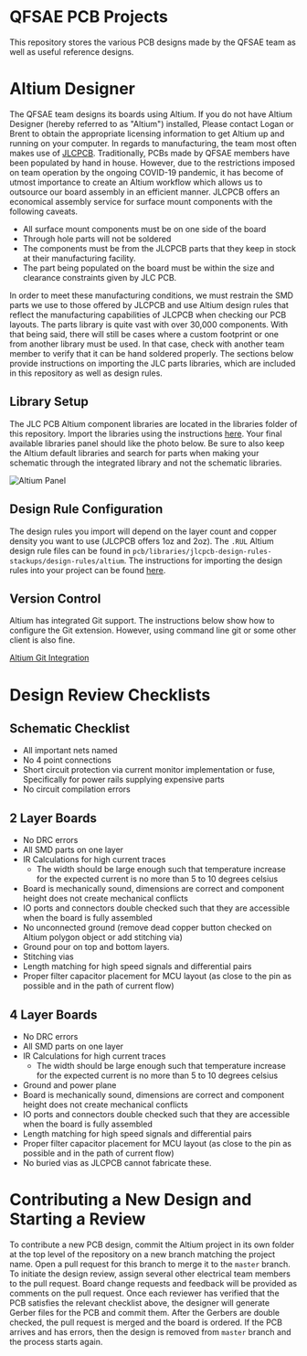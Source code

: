 # QFSAE PCB Projects

This repository stores the various PCB designs made by the QFSAE team as well as useful reference designs.

# Altium Designer

The QFSAE team designs its boards using Altium. If you do not have Altium Designer (hereby referred to as "Altium") installed, Please contact Logan or Brent to obtain the appropriate licensing information to get Altium up and running on your computer. In regards to manufacturing, the team most often makes use of [JLCPCB](https://jlcpcb.com/). Traditionally, PCBs made by QFSAE members have been populated by hand in house. However, due to the restrictions imposed on team operation by the ongoing COVID-19 pandemic, it has become of utmost importance to create an Altium workflow which allows us to outsource our board assembly in an efficient manner. JLCPCB offers an economical assembly service for surface mount components with the following caveats.

- All surface mount components must be on one side of the board
- Through hole parts will not be soldered
- The components must be from the JLCPCB parts that they keep in stock at their manufacturing facility.
- The part being populated on the board must be within the size and clearance constraints given by JLC PCB.

In order to meet these manufacturing conditions, we must restrain the SMD parts we use to those offered by JLCPCB and use Altium design rules that reflect the manufacturing capabilities of JLCPCB when checking our PCB layouts. The parts library is quite vast with over 30,000 components. With that being said, there will still be cases where a custom footprint or one from another library must be used. In that case, check with another team member to verify that it can be hand soldered properly. The sections below provide instructions on importing the JLC parts libraries, which are included in this repository as well as design rules.

## Library Setup
The JLC PCB Altium component libraries are located in the libraries folder of this repository. Import the libraries using the instructions [here](https://www.altium.com/documentation/altium-designer/integratedlibrary-dlg-addremovelibrariesformavailable-file-based-libraries-ad). Your final available libraries panel should like the photo below. Be sure to also keep the Altium default libraries and search for parts when making your schematic through the integrated library and not the schematic libraries. 

![Altium Panel](https://i.imgur.com/d9237hu.png)

## Design Rule Configuration

The design rules you import will depend on the layer count and copper density you want to use (JLCPCB offers 1oz and 2oz). The `.RUL` Altium design rule files can be found in `pcb/libraries/jlcpcb-design-rules-stackups/design-rules/altium`. The instructions for importing the design rules into your project can be found [here](https://www.altium.com/cn/documentation/altium-designer/constraining-the-design-design-rules-ad?version=18.1).

## Version Control

Altium has integrated Git support. The instructions below show how to configure the Git extension. However, using command line git or some other client is also fine. 

[Altium Git Integration](https://www.altium.com/documentation/altium-designer/using-version-control-ad)

# Design Review Checklists

## Schematic Checklist
- All important nets named
- No 4 point connections
- Short circuit protection via current monitor implementation or fuse, Specifically for power rails supplying expensive parts
- No circuit compilation errors

## 2 Layer Boards

- No DRC errors
- All SMD parts on one layer
- IR Calculations for high current traces
  * The width should be large enough such that temperature increase for the expected current is no more than 5 to 10 degrees celsius
- Board is mechanically sound, dimensions are correct and component height does not create mechanical conflicts
- IO ports and connectors double checked such that they are accessible when the board is fully assembled
- No unconnected ground (remove dead copper button checked on Altium polygon object or add stitching via)
- Ground pour on top and bottom layers.
- Stitching vias
- Length matching for high speed signals and differential pairs
- Proper filter capacitor placement for MCU layout (as close to the pin as possible and in the path of current flow)

## 4 Layer Boards

- No DRC errors
- All SMD parts on one layer
- IR Calculations for high current traces
  * The width should be large enough such that temperature increase for the expected current is no more than 5 to 10 degrees celsius
- Ground and power plane
- Board is mechanically sound, dimensions are correct and component height does not create mechanical conflicts
- IO ports and connectors double checked such that they are accessible when the board is fully assembled
- Length matching for high speed signals and differential pairs
- Proper filter capacitor placement for MCU layout (as close to the pin as possible and in the path of current flow)
- No buried vias as JLCPCB cannot fabricate these.

# Contributing a New Design and Starting a Review
To contribute a new PCB design, commit the Altium project in its own folder at the top level of the repository on a new branch matching the project name. Open a pull request for this branch to merge it to the `master` branch. To initiate the design review, assign several other electrical team members to the pull request. Board change requests and feedback will be provided as comments on the pull request. Once each reviewer has verified that the PCB satisfies the relevant checklist above, the designer will generate Gerber files for the PCB and commit them. After the Gerbers are double checked, the pull request is merged and the board is ordered. If the PCB arrives and has errors, then the design is removed from `master` branch and the process starts again.

